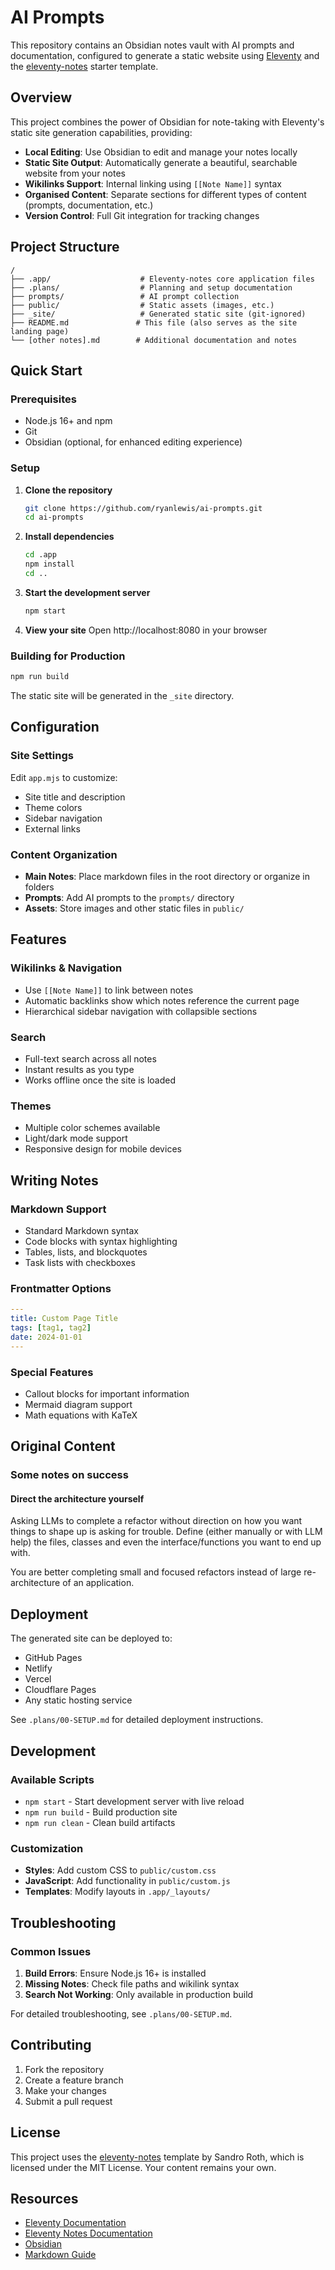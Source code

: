 # AI Prompts

This repository contains an Obsidian notes vault with AI prompts and documentation, configured to generate a static website using [Eleventy](https://www.11ty.dev/) and the [eleventy-notes](https://github.com/rothsandro/eleventy-notes) starter template.

## Overview

This project combines the power of Obsidian for note-taking with Eleventy's static site generation capabilities, providing:

- **Local Editing**: Use Obsidian to edit and manage your notes locally
- **Static Site Output**: Automatically generate a beautiful, searchable website from your notes
- **Wikilinks Support**: Internal linking using `[[Note Name]]` syntax
- **Organised Content**: Separate sections for different types of content (prompts, documentation, etc.)
- **Version Control**: Full Git integration for tracking changes

## Project Structure

```
/
├── .app/                    # Eleventy-notes core application files
├── .plans/                  # Planning and setup documentation
├── prompts/                 # AI prompt collection
├── public/                  # Static assets (images, etc.)
├── _site/                   # Generated static site (git-ignored)
├── README.md               # This file (also serves as the site landing page)
└── [other notes].md        # Additional documentation and notes
```

## Quick Start

### Prerequisites

- Node.js 16+ and npm
- Git
- Obsidian (optional, for enhanced editing experience)

### Setup

1. **Clone the repository**
   ```bash
   git clone https://github.com/ryanlewis/ai-prompts.git
   cd ai-prompts
   ```

2. **Install dependencies**
   ```bash
   cd .app
   npm install
   cd ..
   ```

3. **Start the development server**
   ```bash
   npm start
   ```

4. **View your site**
   Open http://localhost:8080 in your browser

### Building for Production

```bash
npm run build
```

The static site will be generated in the `_site` directory.

## Configuration

### Site Settings

Edit `app.mjs` to customize:
- Site title and description
- Theme colors
- Sidebar navigation
- External links

### Content Organization

- **Main Notes**: Place markdown files in the root directory or organize in folders
- **Prompts**: Add AI prompts to the `prompts/` directory
- **Assets**: Store images and other static files in `public/`

## Features

### Wikilinks & Navigation
- Use `[[Note Name]]` to link between notes
- Automatic backlinks show which notes reference the current page
- Hierarchical sidebar navigation with collapsible sections

### Search
- Full-text search across all notes
- Instant results as you type
- Works offline once the site is loaded

### Themes
- Multiple color schemes available
- Light/dark mode support
- Responsive design for mobile devices

## Writing Notes

### Markdown Support
- Standard Markdown syntax
- Code blocks with syntax highlighting
- Tables, lists, and blockquotes
- Task lists with checkboxes

### Frontmatter Options
```yaml
---
title: Custom Page Title
tags: [tag1, tag2]
date: 2024-01-01
---
```

### Special Features
- Callout blocks for important information
- Mermaid diagram support
- Math equations with KaTeX

## Original Content

### Some notes on success

#### Direct the architecture yourself

Asking LLMs to complete a refactor without direction on how you want things to shape up is asking for trouble. Define (either manually or with LLM help) the files, classes and even the interface/functions you want to end up with. 

You are better completing small and focused refactors instead of large re-architecture of an application.

## Deployment

The generated site can be deployed to:
- GitHub Pages
- Netlify
- Vercel
- Cloudflare Pages
- Any static hosting service

See `.plans/00-SETUP.md` for detailed deployment instructions.

## Development

### Available Scripts

- `npm start` - Start development server with live reload
- `npm run build` - Build production site
- `npm run clean` - Clean build artifacts

### Customization

- **Styles**: Add custom CSS to `public/custom.css`
- **JavaScript**: Add functionality in `public/custom.js`
- **Templates**: Modify layouts in `.app/_layouts/`

## Troubleshooting

### Common Issues

1. **Build Errors**: Ensure Node.js 16+ is installed
2. **Missing Notes**: Check file paths and wikilink syntax
3. **Search Not Working**: Only available in production build

For detailed troubleshooting, see `.plans/00-SETUP.md`.

## Contributing

1. Fork the repository
2. Create a feature branch
3. Make your changes
4. Submit a pull request

## License

This project uses the [eleventy-notes](https://github.com/rothsandro/eleventy-notes) template by Sandro Roth, which is licensed under the MIT License. Your content remains your own.

## Resources

- [Eleventy Documentation](https://www.11ty.dev/docs/)
- [Eleventy Notes Documentation](https://eleventy-notes.sandroroth.com)
- [Obsidian](https://obsidian.md/)
- [Markdown Guide](https://www.markdownguide.org/)